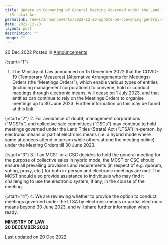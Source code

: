 ```yaml
---
title: Update on Convening of General Meeting Governed under the Land Titles
  (Strata) Act
permalink: /news/announcements/2022-12-20-update-on-convening-general-meeting-governed-under-ltsa/
date: 2022-12-20
layout: post
description: ""
image: ""
---
```

20 Dec 2022 Posted in [Announcements](/news/announcements)

{:start="1"}
1. The Ministry of Law announced on 15 December 2022 that the COVID-19 (Temporary Measures) (Alternative Arrangements for Meetings) Orders (the “Meetings Orders”), which enable various types of entities (including management corporations) to convene, hold or conduct meetings through electronic means, will cease on 1 July 2023, and that entities can continue to rely on the Meetings Orders to organise meetings up to 30 June 2023. Further information on this may be found at this <a href="https://www.mlaw.gov.sg/news/press-releases/cessation-alternative-arrangements-for-meetings-1jul2023">link</a>.

{:start="2"}
2. For avoidance of doubt, management corporations (“MCSTs”) and collective sale committees (“CSCs”) may continue to hold meetings governed under the Land Titles (Strata) Act (“LTSA”) in-person, by electronic means or partial electronic means (i.e. a hybrid mode where some attendees attend in person while others attend the meeting online) under the Meeting Orders till 30 June 2023.

{:start="3"}
3. If an MCST or a CSC decides to hold the general meeting for the purpose of collective sales in hybrid mode, the MCST or CSC should ensure all prevailing provisions and requirements (in respect of e.g. quorum, voting, proxy, etc.) for both in-person and electronic meetings are met. The MCST should also provide assistance to individuals who may find it challenging to use the electronic system, if any, in the course of the meeting.

{:start="4"}
4. We are reviewing whether to provide the option to conduct meetings governed under the LTSA by electronic means or partial electronic means beyond 30 June 2023, and will share further information when ready.

**MINISTRY OF LAW**
<br>**20 DECEMBER 2022**

<p class="right-side-updated">Last updated on 20 Dec 2022</p>